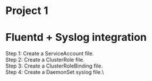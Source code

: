 

# Project 1
# Fluentd + Syslog integration

Step 1: Create a ServiceAccount file.\
Step 2: Create a ClusterRole file.\
Step 3: Create a ClusterRoleBinding file.\
Step 4: Create a DaemonSet syslog file.\
